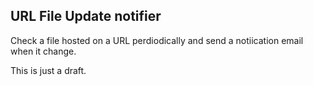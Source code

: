 ## URL File Update notifier

Check a file hosted on a URL perdiodically and send a notiication email when it change.

This is just a draft.